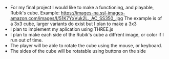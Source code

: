 - For my final project I would like to make a functioning, and playable, Rubik's cube. 
    Example: https://images-na.ssl-images-amazon.com/images/I/51K7YxVuk2L._AC_SS350_.jpg
    The example is of a 3x3 cube, larger variants do exist but I plan to make a 3x3
- I plan to implement my aplication using THREE.js
- I plan to make each side of the Rubik's cube a diffrent image, or color if I run out of time.
- The player will be able to rotate the cube using the mouse, or keyboard.
- The sides of the cube will be rotatable using buttons on the side

